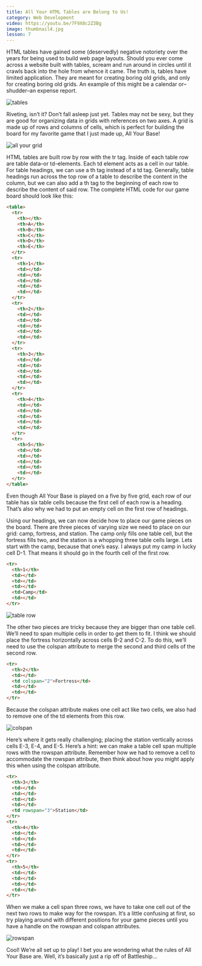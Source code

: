 ```yaml
---
title: All Your HTML Tables are Belong to Us!
category: Web Development
video: https://youtu.be/7F9X8c2Z3Bg
image: thumbnail4.jpg
lesson: 7
---
```


HTML tables have gained some (deservedly) negative notoriety over the years for being used to build web page layouts. Should you ever come across a website built with tables, scream and run around in circles until it crawls back into the hole from whence it came. The truth is, tables have limited application. They are meant for creating boring old grids, and only for creating boring old grids. An example of this might be a calendar or–shudder–an expense report.

![tables](./tables.jpg)

Riveting, isn’t it? Don’t fall asleep just yet. Tables may not be sexy, but they are good for organizing data in grids with references on two axes. A grid is made up of rows and columns of cells, which is perfect for building the board for my favorite game that I just made up, All Your Base!

![all your grid](./all-your-grid.jpg)

HTML tables are built row by row with the tr tag. Inside of each table row are table data–or td–elements. Each td element acts as a cell in our table. For table headings, we can use a th tag instead of a td tag. Generally, table headings run across the top row of a table to describe the content in the column, but we can also add a th tag to the beginning of each row to describe the content of said row. The complete HTML code for our game board should look like this:

```html
<table>
  <tr>
    <th></th>
    <th>A</th>
    <th>B</th>
    <th>C</th>
    <th>D</th>
    <th>E</th>
  </tr>
  <tr>
    <th>1</th>
    <td></td>
    <td></td>
    <td></td>
    <td></td>
    <td></td>
  </tr>
  <tr>
    <th>2</th>
    <td></td>
    <td></td>
    <td></td>
    <td></td>
    <td></td>
  </tr>
  <tr>
    <th>3</th>
    <td></td>
    <td></td>
    <td></td>
    <td></td>
    <td></td>
  </tr>
  <tr>
    <th>4</th>
    <td></td>
    <td></td>
    <td></td>
    <td></td>
    <td></td>
  </tr>
  <tr>
    <th>5</th>
    <td></td>
    <td></td>
    <td></td>
    <td></td>
    <td></td>
  </tr>
</table>
```

Even though All Your Base is played on a five by five grid, each row of our table has six table cells because the first cell of each row is a heading. That’s also why we had to put an empty cell on the first row of headings.

Using our headings, we can now decide how to place our game pieces on the board. There are three pieces of varying size we need to place on our grid: camp, fortress, and station. The camp only fills one table cell, but the fortress fills two, and the station is a whopping three table cells large. Lets start with the camp, because that one’s easy. I always put my camp in lucky cell D-1\. That means it should go in the fourth cell of the first row.

```html
<tr>
  <th>1</th>
  <td></td>
  <td></td>
  <td></td>
  <td>Camp</td>
  <td></td>
</tr>
```

![table row](./table-row.jpg)

The other two pieces are tricky because they are bigger than one table cell. We’ll need to span multiple cells in order to get them to fit. I think we should place the fortress horizontally across cells B-2 and C-2\. To do this, we’ll need to use the colspan attribute to merge the second and third cells of the second row.

```html
<tr>
  <th>2</th>
  <td></td>
  <td colspan="2">Fortress</td>
  <td></td>
  <td></td>
</tr>
```

Because the colspan attribute makes one cell act like two cells, we also had to remove one of the td elements from this row.

![colspan](./colspan.jpg)

Here’s where it gets really challenging; placing the station vertically across cells E-3, E-4, and E-5\. Here’s a hint: we can make a table cell span multiple rows with the rowspan attribute. Remember how we had to remove a cell to accommodate the rowspan attribute, then think about how you might apply this when using the colspan attribute.

```html
<tr>
  <th>3</th>
  <td></td>
  <td></td>
  <td></td>
  <td></td>
  <td rowspan="3">Station</td>
</tr>
<tr>
  <th>4</th>
  <td></td>
  <td></td>
  <td></td>
  <td></td>
</tr>
<tr>
  <th>5</th>
  <td></td>
  <td></td>
  <td></td>
  <td></td>
</tr>
```

When we make a cell span three rows, we have to take one cell out of the next two rows to make way for the rowspan. It’s a little confusing at first, so try playing around with different positions for your game pieces until you have a handle on the rowspan and colspan attributes.

![rowspan](./rowspan.jpg)

Cool! We’re all set up to play! I bet you are wondering what the rules of All Your Base are. Well, it’s basically just a rip off of Battleship…
